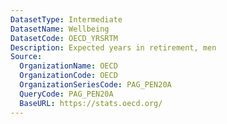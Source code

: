 ```yaml
---
DatasetType: Intermediate
DatasetName: Wellbeing
DatasetCode: OECD_YRSRTM
Description: Expected years in retirement, men
Source:
  OrganizationName: OECD
  OrganizationCode: OECD
  OrganizationSeriesCode: PAG_PEN20A
  QueryCode: PAG_PEN20A
  BaseURL: https://stats.oecd.org/
---
```



